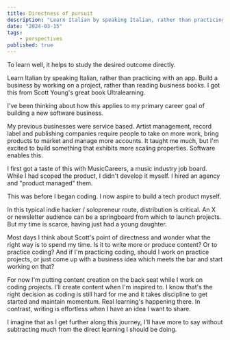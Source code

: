 ```yaml
---
title: Directness of pursuit
description: "Learn Italian by speaking Italian, rather than practicing with an app. Build a business by working on a project, rather than reading business books."
date: "2024-03-15"
tags:
    - perspectives
published: true
---
```


To learn well, it helps to study the desired outcome directly.

Learn Italian by speaking Italian, rather than practicing with an app. Build a business by working on a project, rather than reading business books. I got this from Scott Young's great book Ultralearning.

I've been thinking about how this applies to my primary career goal of building a new software business.

My previous businesses were service based. Artist management, record label and publishing companies require people to take on more work, bring products to market and manage more accounts. It taught me much, but I'm excited to build something that exhibits more scaling properties. Software enables this.

I first got a taste of this with MusicCareers, a music industry job board. While I had scoped the product, I didn't develop it myself. I hired an agency and "product managed" them.

This was before I began coding. I now aspire to build a tech product myself.

In this typical indie hacker / solopreneur route, distribution is critical. An X or newsletter audience can be a springboard from which to launch projects. But my time is scarce, having just had a young daughter.

Most days I think about Scott's point of directness and wonder what the right way is to spend my time. Is it to write more or produce content? Or to practice coding? And if I'm practicing coding, should I work on practice projects, or just come up with a business idea which meets the bar and start working on that?

For now I'm putting content creation on the back seat while I work on coding projects. I'll create content when I'm inspired to. I know that's the right decision as coding is still hard for me and it takes discipline to get started and maintain momentum. Real learning's happening there. In contrast, writing is effortless when I have an idea I want to share.

I imagine that as I get further along this journey, I'll have more to say without subtracting much from the direct learning I should be doing.
